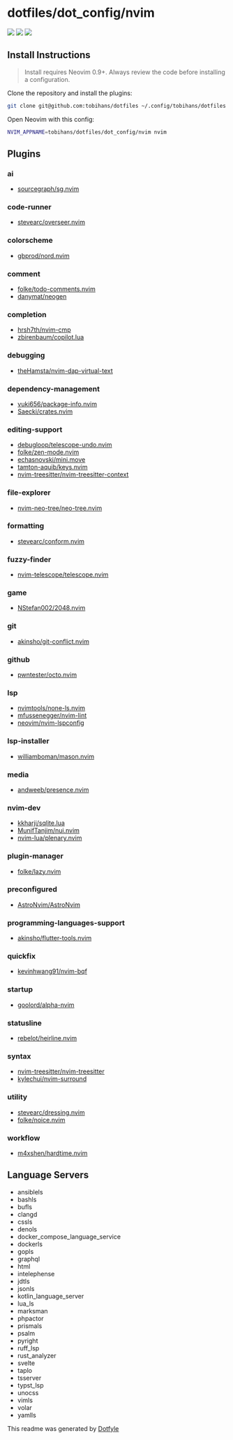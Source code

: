 # dotfiles/dot_config/nvim

<a href="https://dotfyle.com/tobihans/dotfiles-dotconfig-nvim"><img src="https://dotfyle.com/tobihans/dotfiles-dotconfig-nvim/badges/plugins?style=for-the-badge" /></a>
<a href="https://dotfyle.com/tobihans/dotfiles-dotconfig-nvim"><img src="https://dotfyle.com/tobihans/dotfiles-dotconfig-nvim/badges/leaderkey?style=for-the-badge" /></a>
<a href="https://dotfyle.com/tobihans/dotfiles-dotconfig-nvim"><img src="https://dotfyle.com/tobihans/dotfiles-dotconfig-nvim/badges/plugin-manager?style=for-the-badge" /></a>

## Install Instructions

> Install requires Neovim 0.9+. Always review the code before installing a configuration.

Clone the repository and install the plugins:

```sh
git clone git@github.com:tobihans/dotfiles ~/.config/tobihans/dotfiles
```

Open Neovim with this config:

```sh
NVIM_APPNAME=tobihans/dotfiles/dot_config/nvim nvim
```

## Plugins

### ai

- [sourcegraph/sg.nvim](https://dotfyle.com/plugins/sourcegraph/sg.nvim)

### code-runner

- [stevearc/overseer.nvim](https://dotfyle.com/plugins/stevearc/overseer.nvim)

### colorscheme

- [gbprod/nord.nvim](https://dotfyle.com/plugins/gbprod/nord.nvim)

### comment

- [folke/todo-comments.nvim](https://dotfyle.com/plugins/folke/todo-comments.nvim)
- [danymat/neogen](https://dotfyle.com/plugins/danymat/neogen)

### completion

- [hrsh7th/nvim-cmp](https://dotfyle.com/plugins/hrsh7th/nvim-cmp)
- [zbirenbaum/copilot.lua](https://dotfyle.com/plugins/zbirenbaum/copilot.lua)

### debugging

- [theHamsta/nvim-dap-virtual-text](https://dotfyle.com/plugins/theHamsta/nvim-dap-virtual-text)

### dependency-management

- [vuki656/package-info.nvim](https://dotfyle.com/plugins/vuki656/package-info.nvim)
- [Saecki/crates.nvim](https://dotfyle.com/plugins/Saecki/crates.nvim)

### editing-support

- [debugloop/telescope-undo.nvim](https://dotfyle.com/plugins/debugloop/telescope-undo.nvim)
- [folke/zen-mode.nvim](https://dotfyle.com/plugins/folke/zen-mode.nvim)
- [echasnovski/mini.move](https://dotfyle.com/plugins/echasnovski/mini.move)
- [tamton-aquib/keys.nvim](https://dotfyle.com/plugins/tamton-aquib/keys.nvim)
- [nvim-treesitter/nvim-treesitter-context](https://dotfyle.com/plugins/nvim-treesitter/nvim-treesitter-context)

### file-explorer

- [nvim-neo-tree/neo-tree.nvim](https://dotfyle.com/plugins/nvim-neo-tree/neo-tree.nvim)

### formatting

- [stevearc/conform.nvim](https://dotfyle.com/plugins/stevearc/conform.nvim)

### fuzzy-finder

- [nvim-telescope/telescope.nvim](https://dotfyle.com/plugins/nvim-telescope/telescope.nvim)

### game

- [NStefan002/2048.nvim](https://dotfyle.com/plugins/NStefan002/2048.nvim)

### git

- [akinsho/git-conflict.nvim](https://dotfyle.com/plugins/akinsho/git-conflict.nvim)

### github

- [pwntester/octo.nvim](https://dotfyle.com/plugins/pwntester/octo.nvim)

### lsp

- [nvimtools/none-ls.nvim](https://dotfyle.com/plugins/nvimtools/none-ls.nvim)
- [mfussenegger/nvim-lint](https://dotfyle.com/plugins/mfussenegger/nvim-lint)
- [neovim/nvim-lspconfig](https://dotfyle.com/plugins/neovim/nvim-lspconfig)

### lsp-installer

- [williamboman/mason.nvim](https://dotfyle.com/plugins/williamboman/mason.nvim)

### media

- [andweeb/presence.nvim](https://dotfyle.com/plugins/andweeb/presence.nvim)

### nvim-dev

- [kkharji/sqlite.lua](https://dotfyle.com/plugins/kkharji/sqlite.lua)
- [MunifTanjim/nui.nvim](https://dotfyle.com/plugins/MunifTanjim/nui.nvim)
- [nvim-lua/plenary.nvim](https://dotfyle.com/plugins/nvim-lua/plenary.nvim)

### plugin-manager

- [folke/lazy.nvim](https://dotfyle.com/plugins/folke/lazy.nvim)

### preconfigured

- [AstroNvim/AstroNvim](https://dotfyle.com/plugins/AstroNvim/AstroNvim)

### programming-languages-support

- [akinsho/flutter-tools.nvim](https://dotfyle.com/plugins/akinsho/flutter-tools.nvim)

### quickfix

- [kevinhwang91/nvim-bqf](https://dotfyle.com/plugins/kevinhwang91/nvim-bqf)

### startup

- [goolord/alpha-nvim](https://dotfyle.com/plugins/goolord/alpha-nvim)

### statusline

- [rebelot/heirline.nvim](https://dotfyle.com/plugins/rebelot/heirline.nvim)

### syntax

- [nvim-treesitter/nvim-treesitter](https://dotfyle.com/plugins/nvim-treesitter/nvim-treesitter)
- [kylechui/nvim-surround](https://dotfyle.com/plugins/kylechui/nvim-surround)

### utility

- [stevearc/dressing.nvim](https://dotfyle.com/plugins/stevearc/dressing.nvim)
- [folke/noice.nvim](https://dotfyle.com/plugins/folke/noice.nvim)

### workflow

- [m4xshen/hardtime.nvim](https://dotfyle.com/plugins/m4xshen/hardtime.nvim)

## Language Servers

- ansiblels
- bashls
- bufls
- clangd
- cssls
- denols
- docker_compose_language_service
- dockerls
- gopls
- graphql
- html
- intelephense
- jdtls
- jsonls
- kotlin_language_server
- lua_ls
- marksman
- phpactor
- prismals
- psalm
- pyright
- ruff_lsp
- rust_analyzer
- svelte
- taplo
- tsserver
- typst_lsp
- unocss
- vimls
- volar
- yamlls

This readme was generated by [Dotfyle](https://dotfyle.com)
